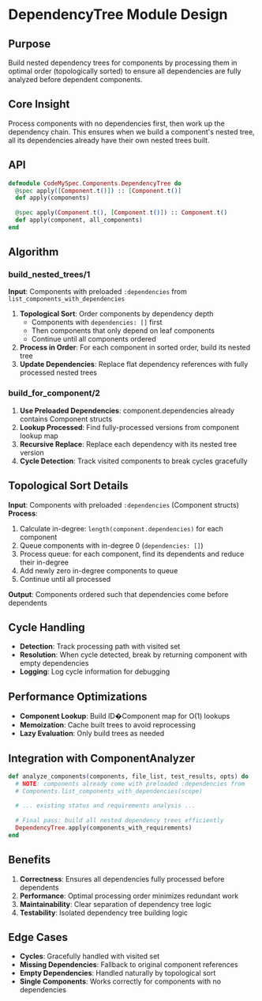 # DependencyTree Module Design

## Purpose
Build nested dependency trees for components by processing them in optimal order (topologically sorted) to ensure all dependencies are fully analyzed before dependent components.

## Core Insight
Process components with no dependencies first, then work up the dependency chain. This ensures when we build a component's nested tree, all its dependencies already have their own nested trees built.

## API

```elixir
defmodule CodeMySpec.Components.DependencyTree do
  @spec apply([Component.t()]) :: [Component.t()]
  def apply(components)
  
  @spec apply(Component.t(), [Component.t()]) :: Component.t()
  def apply(component, all_components)
end
```

## Algorithm

### build_nested_trees/1
**Input**: Components with preloaded `:dependencies` from `list_components_with_dependencies`

1. **Topological Sort**: Order components by dependency depth
   - Components with `dependencies: []` first  
   - Then components that only depend on leaf components
   - Continue until all components ordered
2. **Process in Order**: For each component in sorted order, build its nested tree
3. **Update Dependencies**: Replace flat dependency references with fully processed nested trees

### build_for_component/2
1. **Use Preloaded Dependencies**: component.dependencies already contains Component structs
2. **Lookup Processed**: Find fully-processed versions from component lookup map
3. **Recursive Replace**: Replace each dependency with its nested tree version
4. **Cycle Detection**: Track visited components to break cycles gracefully

## Topological Sort Details

**Input**: Components with preloaded `:dependencies` (Component structs)
**Process**:
1. Calculate in-degree: `length(component.dependencies)` for each component
2. Queue components with in-degree 0 (`dependencies: []`)
3. Process queue: for each component, find its dependents and reduce their in-degree
4. Add newly zero in-degree components to queue
5. Continue until all processed

**Output**: Components ordered such that dependencies come before dependents

## Cycle Handling
- **Detection**: Track processing path with visited set
- **Resolution**: When cycle detected, break by returning component with empty dependencies
- **Logging**: Log cycle information for debugging

## Performance Optimizations
- **Component Lookup**: Build ID�Component map for O(1) lookups
- **Memoization**: Cache built trees to avoid reprocessing
- **Lazy Evaluation**: Only build trees as needed

## Integration with ComponentAnalyzer

```elixir
def analyze_components(components, file_list, test_results, opts) do
  # NOTE: components already come with preloaded :dependencies from 
  # Components.list_components_with_dependencies(scope)
  
  # ... existing status and requirements analysis ...
  
  # Final pass: build all nested dependency trees efficiently  
  DependencyTree.apply(components_with_requirements)
end
```

## Benefits
1. **Correctness**: Ensures all dependencies fully processed before dependents
2. **Performance**: Optimal processing order minimizes redundant work
3. **Maintainability**: Clear separation of dependency tree logic
4. **Testability**: Isolated dependency tree building logic

## Edge Cases
- **Cycles**: Gracefully handled with visited set
- **Missing Dependencies**: Fallback to original component references  
- **Empty Dependencies**: Handled naturally by topological sort
- **Single Components**: Works correctly for components with no dependencies